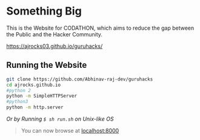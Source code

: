 # Something Big

This is the Website for CODATHON, which aims to reduce the gap between the Public and the Hacker Community.

https://ajrocks03.github.io/guruhacks/
 
## Running the Website
```bash
git clone https://github.com/Abhinav-raj-dev/guruhacks
cd ajrocks.github.io
#python 2
python -m SimpleHTTPServer 
#python3
python -m http.server
``` 
*Or by Running `$ sh run.sh` on Unix-like OS*
> You can now browse at [localhost:8000](localhost:8000)
